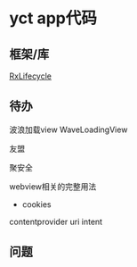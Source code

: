 # yct app代码



## 框架/库

[RxLifecycle](https://github.com/trello/RxLifecycle)



## 待办

波浪加载view WaveLoadingView

友盟

聚安全

webview相关的完整用法

+ cookies

contentprovider uri intent

## 问题